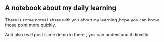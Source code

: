 ## A notebook about my daily learning    

There is some notes i share with you about my learning ,hope you can know those point more quickly.   

And also i will post some demo to there , you can understand it directly.
